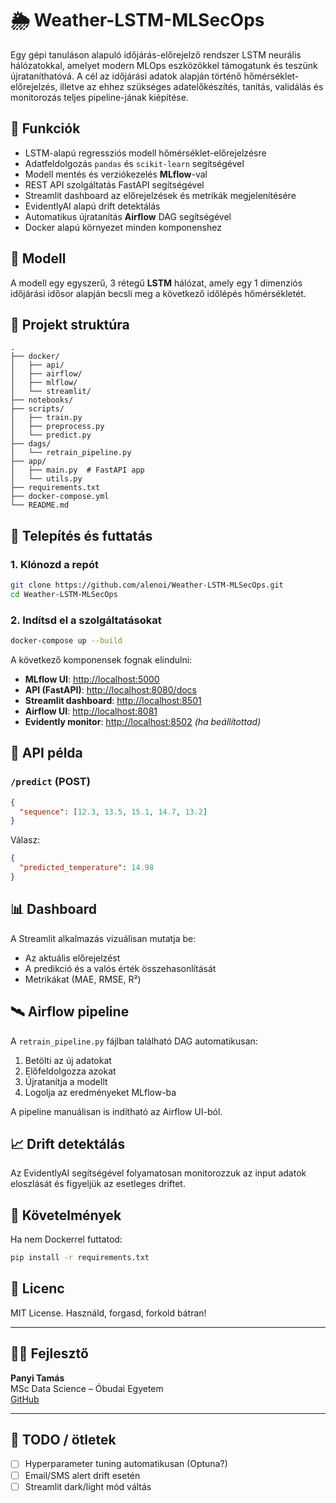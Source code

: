 # 🌦️ Weather-LSTM-MLSecOps

Egy gépi tanuláson alapuló időjárás-előrejelző rendszer LSTM neurális hálózatokkal, amelyet modern MLOps eszközökkel támogatunk és teszünk újrataníthatóvá. A cél az időjárási adatok alapján történő hőmérséklet-előrejelzés, illetve az ehhez szükséges adatelőkészítés, tanítás, validálás és monitorozás teljes pipeline-jának kiépítése.

## 🚀 Funkciók

- LSTM-alapú regressziós modell hőmérséklet-előrejelzésre
- Adatfeldolgozás `pandas` és `scikit-learn` segítségével
- Modell mentés és verziókezelés **MLflow**-val
- REST API szolgáltatás FastAPI segítségével
- Streamlit dashboard az előrejelzések és metrikák megjelenítésére
- EvidentlyAI alapú drift detektálás
- Automatikus újratanítás **Airflow** DAG segítségével
- Docker alapú környezet minden komponenshez

## 🧠 Modell

A modell egy egyszerű, 3 rétegű **LSTM** hálózat, amely egy 1 dimenziós időjárási idősor alapján becsli meg a következő időlépés hőmérsékletét.

## 📁 Projekt struktúra

```
.
├── docker/
│   ├── api/
│   ├── airflow/
│   ├── mlflow/
│   └── streamlit/
├── notebooks/
├── scripts/
│   ├── train.py
│   ├── preprocess.py
│   └── predict.py
├── dags/
│   └── retrain_pipeline.py
├── app/
│   ├── main.py  # FastAPI app
│   └── utils.py
├── requirements.txt
├── docker-compose.yml
└── README.md
```

## 🐳 Telepítés és futtatás

### 1. Klónozd a repót

```bash
git clone https://github.com/alenoi/Weather-LSTM-MLSecOps.git
cd Weather-LSTM-MLSecOps
```

### 2. Indítsd el a szolgáltatásokat

```bash
docker-compose up --build
```

A következő komponensek fognak elindulni:
- **MLflow UI**: [http://localhost:5000](http://localhost:5000)
- **API (FastAPI)**: [http://localhost:8080/docs](http://localhost:8080/docs)
- **Streamlit dashboard**: [http://localhost:8501](http://localhost:8501)
- **Airflow UI**: [http://localhost:8081](http://localhost:8081)
- **Evidently monitor**: [http://localhost:8502](http://localhost:8502) *(ha beállítottad)*

## 🔬 API példa

### `/predict` (POST)

```json
{
  "sequence": [12.3, 13.5, 15.1, 14.7, 13.2]
}
```

Válasz:
```json
{
  "predicted_temperature": 14.98
}
```

## 📊 Dashboard

A Streamlit alkalmazás vizuálisan mutatja be:
- Az aktuális előrejelzést
- A predikció és a valós érték összehasonlítását
- Metrikákat (MAE, RMSE, R²)

## 🛰️ Airflow pipeline

A `retrain_pipeline.py` fájlban található DAG automatikusan:
1. Betölti az új adatokat
2. Előfeldolgozza azokat
3. Újratanítja a modellt
4. Logolja az eredményeket MLflow-ba

A pipeline manuálisan is indítható az Airflow UI-ból.

## 📈 Drift detektálás

Az EvidentlyAI segítségével folyamatosan monitorozzuk az input adatok eloszlását és figyeljük az esetleges driftet.

## 📜 Követelmények

Ha nem Dockerrel futtatod:

```bash
pip install -r requirements.txt
```

## 📝 Licenc

MIT License. Használd, forgasd, forkold bátran!

---

## 👨‍💻 Fejlesztő

**Panyi Tamás**  
MSc Data Science – Óbudai Egyetem  
[GitHub](https://github.com/alenoi)

---

## 🎯 TODO / ötletek

- [ ] Hyperparameter tuning automatikusan (Optuna?)
- [ ] Email/SMS alert drift esetén
- [ ] Streamlit dark/light mód váltás
